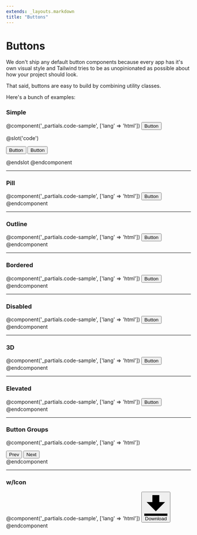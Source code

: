 ```yaml
---
extends: _layouts.markdown
title: "Buttons"
---
```


# Buttons

We don't ship any default button components because every app has it's own visual style and Tailwind tries to be as unopinionated as possible about how your project should look.

That said, buttons are easy to build by combining utility classes.

Here's a bunch of examples:

### Simple

@component('_partials.code-sample', ['lang' => 'html'])
<button class="bg-blue hover:bg-blue-dark text-white text-bold py-2 px-4 rounded">
    Button
</button>

@slot('code')
<!-- Using utilities: -->
<button class="bg-blue hover:bg-blue-dark text-white text-bold py-2 px-4 rounded">
    Button
</button>

<!-- Extracting component classes: -->
<button class="btn btn-blue">
    Button
</button>

<style>
  .btn {
    @apply&nbsp;.text-bold .py-2 .px-4 .rounded;
  }
  .btn-blue {
    @apply&nbsp;.bg-blue .text-white;
  }
  .btn-blue:hover {
    @apply&nbsp;.bg-blue-dark;
  }
</style>
@endslot
@endcomponent

---

### Pill

@component('_partials.code-sample', ['lang' => 'html'])
<button class="bg-blue hover:bg-blue-dark text-white text-bold py-2 px-4 rounded-pill">
    Button
</button>
@endcomponent

---

### Outline

@component('_partials.code-sample', ['lang' => 'html'])
<button class="bg-transparent hover:bg-blue text-blue-dark text-medium hover:text-white py-2 px-4 border border-blue hover:border-transparent rounded">
    Button
</button>
@endcomponent

---

### Bordered

@component('_partials.code-sample', ['lang' => 'html'])
<button class="bg-blue hover:bg-blue-dark text-white text-bold py-2 px-4 border border-blue-darker rounded">
    Button
</button>
@endcomponent

---

### Disabled

@component('_partials.code-sample', ['lang' => 'html'])
<button class="bg-blue text-white text-bold py-2 px-4 rounded opacity-50 cursor-not-allowed">
    Button
</button>
@endcomponent

---

### 3D

@component('_partials.code-sample', ['lang' => 'html'])
<button class="bg-blue hover:bg-blue-dark text-white text-bold py-2 px-4 border-b-4 border-blue-dark hover:border-blue-darker rounded">
    Button
</button>
@endcomponent

---

### Elevated

@component('_partials.code-sample', ['lang' => 'html'])
<button class="bg-white hover:bg-smoke-lighter text-slate-dark text-medium py-2 px-4 border border-slate-lighter rounded shadow-1">
    Button
</button>
@endcomponent

---

### Button Groups

@component('_partials.code-sample', ['lang' => 'html'])
<div class="inline-flex">
    <button class="bg-smoke hover:bg-smoke-dark text-slate-dark text-bold py-2 px-4 rounded-l">
        Prev
    </button>
    <button class="bg-smoke hover:bg-smoke-dark text-slate-dark text-bold py-2 px-4 rounded-r">
        Next
    </button>
</div>
@endcomponent

---

### w/Icon

@component('_partials.code-sample', ['lang' => 'html'])
<button class="bg-smoke hover:bg-smoke-dark text-slate-dark text-bold py-2 px-4 rounded inline-flex items-center">
    <svg class="h-4 mr-2" xmlns="http://www.w3.org/2000/svg" viewBox="0 0 20 20"><path d="M13 8V2H7v6H2l8 8 8-8h-5zM0 18h20v2H0v-2z"/></svg>
    <span>Download</span>
</button>
@endcomponent


